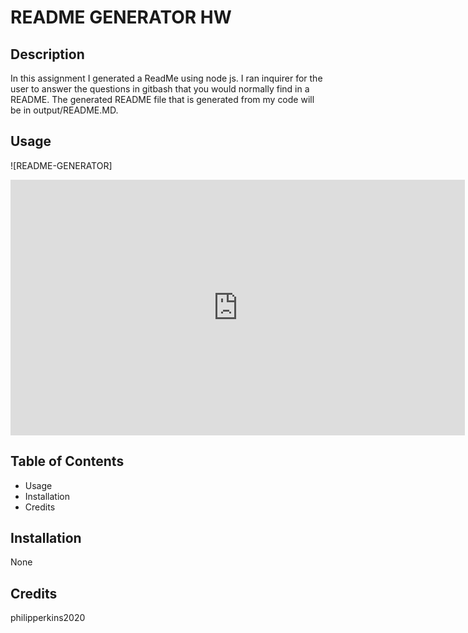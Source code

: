
# README GENERATOR HW

## Description 

In this assignment I generated a ReadMe using node js. I ran inquirer for the user to answer the questions in gitbash that you would normally find in a README. The generated README file that is generated from my code will be in output/README.MD.


## Usage
![README-GENERATOR]
<iframe width="727" height="409" src="https://www.youtube.com/embed/cPG9wrKUF2Y" title="YouTube video player" frameborder="0" allow="accelerometer; autoplay; clipboard-write; encrypted-media; gyroscope; picture-in-picture" allowfullscreen></iframe>




## Table of Contents 

* Usage
* Installation
* Credits


## Installation

None



## Credits

philipperkins2020